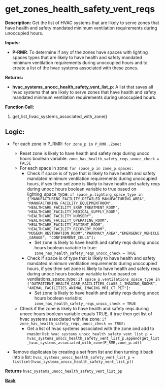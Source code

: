 # get_zones_health_safety_vent_reqs  

**Description:** Get the list of HVAC systems that are likely to serve zones that have health and safety mandated minimum ventilation requirements during unoccupied hours.  

**Inputs:**  
- **P-RMR**: To determine if any of the zones have spaces with lighting spaces types that are likely to have health and safety mandated minimum ventilation requirements during unoccupied hours and to create a list of the hvac systems associated with these zones.  

**Returns:**  
- **hvac_systems_unocc_health_safety_vent_list_p**: A list that saves all hvac systems that are likely to serve zones that have health and safety mandated minimum ventilation requirements during unoccupied hours.  
 
**Function Call:**  
1. get_list_hvac_systems_associated_with_zone()  

## Logic:  
- For each zone in P_RMR: `for zone_p in P_RMR..Zone:`
    - Reset zone is likely to have health and safety reqs during unocc hours boolean variable: `zone_has_health_safety_reqs_unocc_check = FALSE` 
    - For each space in zone: `for space_p in zone_p.spaces:`
        - Check if space is of type that is likely to have health and safety mandated minimum ventilation requirements during unoccupied hours, if yes then set zone is likely to have health and safety reqs during unocc hours boolean variable to true based on lighting_space_type: `if space_p.lighting_space_type in ["MANUFACTURING_FACILITY_DETAILED_MANUFACTURING_AREA", "MANUFACTURING_FACILITY_EQUIPMENTROOM", "HEALTHCARE_FACILITY_EXAM_TREATMENT_ROOM", "HEALTHCARE_FACILITY_MEDICAL_SUPPLY_ROOM", "HEALTHCARE_FACILITY_NURSERY", "HEALTHCARE_FACILITY_OPERATING_ROOM", "HEALTHCARE_FACILITY_PATIENT_ROOM", "HEALTHCARE_FACILITY_RECOVERY_ROOM", "MUSEUM_RESTORATION_ROOM","PHARMACY_AREA","EMERGENCY_VEHICLE_GARAGE", "CONFINEMENT_CELLS"]:`
            - Set zone is likely to have health and safety reqs during unocc hours boolean variable to true: `zone_has_health_safety_reqs_unocc_check = TRUE`
        - Check if space is of type that is likely to have health and safety mandated minimum ventilation requirements during unoccupied hours, if yes then set zone is likely to have health and safety reqs during unocc hours boolean variable to true based on ventilations_space_type: `if space_p.ventilations_space_type in ["OUTPATIENT_HEALTH_CARE_FACILITIES_CLASS_1_IMAGING_ROOMS", "ANIMAL_FACILITIES_ANIMAL_IMAGING_MRI_CT_PET"]:`
            - Set zone is likely to have health and safety reqs during unocc hours boolean variable: `zone_has_health_safety_reqs_unocc_check = TRUE`
    - Check if the zone is likely to have health and safety reqs during unocc hours boolean variable equals TRUE, if true then get list of hvac systems associated with the zone: `if zone_has_health_safety_reqs_unocc_check == TRUE:`
        - Get a list of hvac systems associated with the zone and add to master list: `hvac_systems_unocc_health_safety_vent_list_p = hvac_systems_unocc_health_safety_vent_list_p.append(get_list_hvac_systems_associated_with_zone(P_RMR,zone_p.id))`  
        
- Remove duplicates by creating a set from list and then turning it back into a list: `hvac_systems_unocc_health_safety_vent_list_p = list(set(hvac_systems_unocc_health_safety_vent_list_p))`

**Returns** `hvac_systems_unocc_health_safety_vent_list_pp`

**[Back](../_toc.md)**